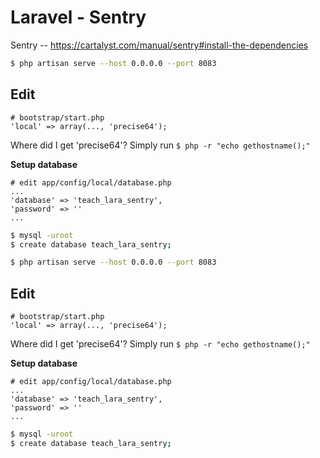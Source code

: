 # Laravel - Sentry

Sentry -- https://cartalyst.com/manual/sentry#install-the-dependencies

```bash
$ php artisan serve --host 0.0.0.0 --port 8083
```

## Edit

```
# bootstrap/start.php
'local' => array(..., 'precise64');
```

Where did I get 'precise64'? Simply run `$ php -r "echo gethostname();"`

**Setup database**

```
# edit app/config/local/database.php
...
'database' => 'teach_lara_sentry',
'password' => ''
...
```

```bash
$ mysql -uroot
$ create database teach_lara_sentry;
```


```bash
$ php artisan serve --host 0.0.0.0 --port 8083
```

## Edit

```
# bootstrap/start.php
'local' => array(..., 'precise64');
```

Where did I get 'precise64'? Simply run `$ php -r "echo gethostname();"`

**Setup database**

```
# edit app/config/local/database.php
...
'database' => 'teach_lara_sentry',
'password' => ''
...
```

```bash
$ mysql -uroot
$ create database teach_lara_sentry;
```


